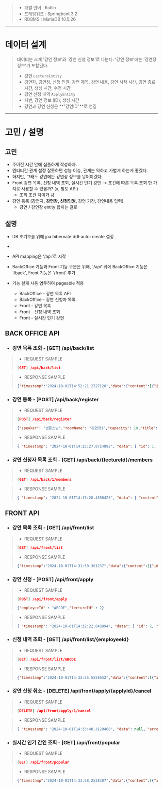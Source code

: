 >* 개발 언어 : Kotlin
>* 프레임워크 : Springboot 3.2
>* RDBMS : MariaDB 10.5.26
***

# 데이터 설계
> 데이터는 크게 '강연 정보'와 '강연 신청 정보'로 나눈다.
> '강연 정보'에는 '강연장 정보'가 포함된다.
>* 강연 ``` LectureEntity ```
>  * 강연자, 강연장, 신청 인원, 강연 제목, 강연 내용, 강연 시작 시간, 강연 종료 시간, 생성 시간, 수정 시간
>* 강연 신청 내역 ``` ApplyEntity ```
>  * 사번, 강연 정보 (ID), 생성 시간
>* 강연과 강연 신청은 **"강연ID"**로 연결
***

# 고민 / 설명
## 고민
* 주어진 시간 안에 심플하게 작성하자.
* 엔티티간 관계 설정 잘못하면 성능 이슈, 관계는 약하고 가볍게 하는게 좋겠다.
* 하지만, 그래도 강연에는 강연장 정보를 넣어야겠다.
* Front 강연 목록, 신청 내역 조회, 실시간 인기 강연 -> 조건에 따른 목록 조회 한 가지로 사용할 수 있을까? (x, 별도 API)
  * 조회 조건 차이가 큼
* 강연 등록 (강연자, **강연장, 신청인원**, 강연 기간, 강연내용 입력)
  * 강연 / 강연장 entity 합치는 걸로


## 설명
* DB 초기호를 위해 jpa.hibernate.ddl-auto: create 설정
* 

* API mapping은 '/api'로 시작
* BackOffice 기능과 Front 기능 구분은 위해, '/api' 뒤에 BackOffice 기능은 '/back', Front 기능은 '/front' 추가
* 기능 실게 사용 염두하여 pageable 적용
  * BackOffice - 강연 목록 API
  * BackOffice - 강연 신청자 목록
  * Front - 강연 목록
  * Front - 신청 내역 조회
  * Front - 실시간 인기 강연



## BACK OFFICE API
* ### 강연 목록 조회 - [GET] /api/back/list
>* REQUEST SAMPLE
> ```json
> [GET] /api/back/list

>* RESPONSE SAMPLE
> ```json
> {"timestamp":"2024-10-01T14:52:21.2727128","data":{"content":[{"id":2,"speaker":"김창옥","roomName":"강연장1","capacity":10,"title":"포프리쇼1","description":"행복한 순간을 기억해주세요1","startTime":"2024-10-02T10:00:00","endTime":"2024-10-02T13:00:00","createTime":"2024-10-01T14:31:20.161914","updateTime":null},{"id":1,"speaker":"법륜스님","roomName":"강연장1","capacity":10,"title":"즉문즉설1","description":"생각보다 간단한 행복해지는 방법1","startTime":"2024-10-02T15:00:00","endTime":"2024-10-02T17:00:00","createTime":"2024-10-01T14:15:27.023214","updateTime":null}],"pageable":{"pageNumber":0,"pageSize":10,"sort":{"empty":false,"sorted":true,"unsorted":false},"offset":0,"paged":true,"unpaged":false},"last":true,"totalElements":2,"totalPages":1,"size":10,"number":0,"sort":{"empty":false,"sorted":true,"unsorted":false},"first":true,"numberOfElements":2,"empty":false},"error":null}


* ### 강연 등록 - [POST] /api/back/register
>* REQUEST SAMPLE
> ```json
> [POST] /api/back/register
> 
> {"speaker": "법륜스님","roomName": "강연장1","capacity": 10,"title": "즉문즉설1","description": "생각보다 간단한 행복해지는 방법1","startTime": "2024-10-02 15:00:00","endTime": "2024-10-02 17:00:00"}

> * RESPONSE SAMPLE
> ```json
> { "timestamp": "2024-10-01T14:15:27.0714892", "data": { "id": 1, "speaker": "법륜스님", "roomName": "강연장1", "capacity": 10, "title": "즉문즉설1", "description": "생각보다 간단한 행복해지는 방법1", "startTime": "2024-10-02T15:00:00", "endTime": "2024-10-02T17:00:00", "createTime": "2024-10-01T14:15:27.0232144", "updateTime": null }, "error": null }


* ### 강연 신청자 목록 조회 - [GET] /api/back/{lectureId}/members
>* REQUEST SAMPLE
> ```json
> [GET] /api/back/1/members

>* RESPONSE SAMPLE
> ```json
> { "timestamp": "2024-10-01T14:17:28.4086423", "data": { "content": [ { "id": 1, "employeeId": "ABCDE", "lecture": { "id": 1, "speaker": "법륜스님", "roomName": "강연장1", "capacity": 10, "title": "즉문즉설1", "description": "생각보다 간단한 행복해지는 방법1", "startTime": "2024-10-02T15:00:00", "endTime": "2024-10-02T17:00:00", "createTime": "2024-10-01T14:15:27.023214", "updateTime": null }, "createTime": "2024-10-01T14:17:16" } ], "pageable": { "pageNumber": 0, "pageSize": 10, "sort": { "empty": false, "sorted": true, "unsorted": false }, "offset": 0, "paged": true, "unpaged": false }, "last": true, "totalElements": 1, "totalPages": 1, "size": 10, "number": 0, "sort": { "empty": false, "sorted": true, "unsorted": false }, "first": true, "numberOfElements": 1, "empty": false }, "error": null }



## FRONT API
* ### 강연 목록 조회 - [GET] /api/front/list
>* REQUEST SAMPLE
> ```json
> [GET] /api/front/list

> * RESPONSE SAMPLE
> ```json
> {"timestamp":"2024-10-01T14:31:50.361237","data":{"content":[{"id":2,"speaker":"김창옥","roomName":"강연장1","capacity":10,"title":"포프리쇼1","description":"행복한 순간을 기억해주세요1","startTime":"2024-10-02T10:00:00","endTime":"2024-10-02T13:00:00","createTime":"2024-10-01T14:31:20.161914","updateTime":null},{"id":1,"speaker":"법륜스님","roomName":"강연장1","capacity":10,"title":"즉문즉설1","description":"생각보다 간단한 행복해지는 방법1","startTime":"2024-10-02T15:00:00","endTime":"2024-10-02T17:00:00","createTime":"2024-10-01T14:15:27.023214","updateTime":null}],"pageable":{"pageNumber":0,"pageSize":10,"sort":{"empty":false,"sorted":true,"unsorted":false},"offset":0,"paged":true,"unpaged":false},"last":true,"totalPages":1,"totalElements":2,"size":10,"number":0,"sort":{"empty":false,"sorted":true,"unsorted":false},"first":true,"numberOfElements":2,"empty":false},"error":null}


* ### 강연 신청 - [POST] /api/front/apply
>* REQUEST SAMPLE
> ```json
> [POST] /api/front/apply
> 
> {"employeeId" : "ABCDE","lectureId" : 2}

> * RESPONSE SAMPLE
> ```json
> { "timestamp": "2024-10-01T14:32:22.048894", "data": { "id": 2, "employeeId": "ABCDE", "lecture": { "id": 2, "speaker": "김창옥", "roomName": "강연장1", "capacity": 10, "title": "포프리쇼1", "description": "행복한 순간을 기억해주세요1", "startTime": "2024-10-02T10:00:00", "endTime": "2024-10-02T13:00:00", "createTime": "2024-10-01T14:31:20.161914", "updateTime": null }, "createTime": "2024-10-01T14:32:22.0439003" }, "error": null }


* ### 신청 내역 조회 - [GET] /api/front/list/{employeeId}
>* REQUEST SAMPLE
> ```json
> [GET] /api/front/list/ABCDE

> * RESPONSE SAMPLE
> ```json
> {"timestamp":"2024-10-01T14:32:55.5558052","data":{"content":[{"id":2,"employeeId":"ABCDE","lecture":{"id":2,"speaker":"김창옥","roomName":"강연장1","capacity":10,"title":"포프리쇼1","description":"행복한 순간을 기억해주세요1","startTime":"2024-10-02T10:00:00","endTime":"2024-10-02T13:00:00","createTime":"2024-10-01T14:31:20.161914","updateTime":null},"createTime":"2024-10-01T14:32:22.0439"},{"id":1,"employeeId":"ABCDE","lecture":{"id":1,"speaker":"법륜스님","roomName":"강연장1","capacity":10,"title":"즉문즉설1","description":"생각보다 간단한 행복해지는 방법1","startTime":"2024-10-02T15:00:00","endTime":"2024-10-02T17:00:00","createTime":"2024-10-01T14:15:27.023214","updateTime":null},"createTime":"2024-10-01T14:17:16"}],"pageable":{"pageNumber":0,"pageSize":10,"sort":{"empty":false,"sorted":true,"unsorted":false},"offset":0,"paged":true,"unpaged":false},"last":true,"totalPages":1,"totalElements":2,"size":10,"number":0,"sort":{"empty":false,"sorted":true,"unsorted":false},"first":true,"numberOfElements":2,"empty":false},"error":null}


* ### 강연 신청 취소 - [DELETE] /api/front/apply/{applyId}/cancel
>* REQUEST SAMPLE
> ```json
> [DELETE] /api/front/apply/1/cancel

> * RESPONSE SAMPLE
> ```json
> { "timestamp": "2024-10-01T14:33:40.3120468", "data": null, "error": null }


* ### 실시간 인기 간연 조회 - [GET] /api/front/popular
>* REQUEST SAMPLE
> ```json
> [GET] /api/front/popular

> * RESPONSE SAMPLE
> ```json
> {"timestamp":"2024-10-01T14:33:58.2538387","data":{"content":[{"id":2,"speaker":"김창옥","roomName":"강연장1","capacity":10,"title":"포프리쇼1","description":"행복한 순간을 기억해주세요1","startTime":"2024-10-02T10:00:00","endTime":"2024-10-02T13:00:00","createTime":"2024-10-01T14:31:20.161914","updateTime":null}],"pageable":{"pageNumber":0,"pageSize":10,"sort":{"empty":false,"sorted":true,"unsorted":false},"offset":0,"paged":true,"unpaged":false},"last":true,"totalPages":1,"totalElements":1,"size":10,"number":0,"sort":{"empty":false,"sorted":true,"unsorted":false},"first":true,"numberOfElements":1,"empty":false},"error":null}